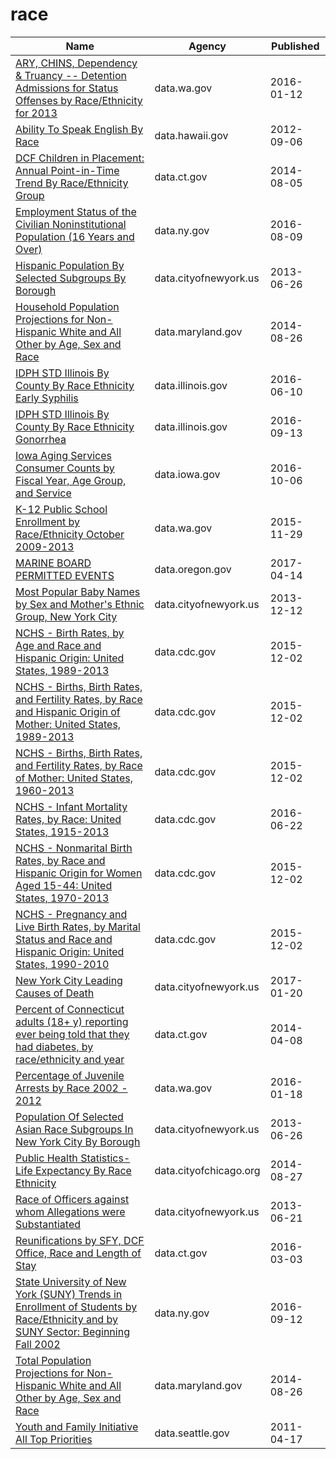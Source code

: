 # race

Name | Agency | Published
---- | ---- | ---------
[ARY, CHINS, Dependency & Truancy -- Detention Admissions for Status Offenses by Race/Ethnicity for 2013](../socrata/mg62-47yg.md) | data.wa.gov | 2016-01-12
[Ability To Speak English By Race](../socrata/avad-trha.md) | data.hawaii.gov | 2012-09-06
[DCF Children in Placement: Annual Point-in-Time Trend By Race/Ethnicity Group](../socrata/4g5q-njpq.md) | data.ct.gov | 2014-08-05
[Employment Status of the Civilian Noninstitutional Population (16 Years and Over)](../socrata/wkup-gbbg.md) | data.ny.gov | 2016-08-09
[Hispanic Population By Selected Subgroups By Borough](../socrata/w9du-8cu6.md) | data.cityofnewyork.us | 2013-06-26
[Household Population Projections for Non-Hispanic White and All Other by Age, Sex and Race](../socrata/2n4q-ikbx.md) | data.maryland.gov | 2014-08-26
[IDPH STD Illinois By County By Race Ethnicity Early Syphilis](../socrata/9jqz-nfak.md) | data.illinois.gov | 2016-06-10
[IDPH STD Illinois By County By Race Ethnicity Gonorrhea](../socrata/mypp-sb8d.md) | data.illinois.gov | 2016-09-13
[Iowa Aging Services Consumer Counts by Fiscal Year, Age Group, and Service](../socrata/3qxc-gxc2.md) | data.iowa.gov | 2016-10-06
[K-12 Public School Enrollment by Race/Ethnicity October 2009-2013](../socrata/dw5v-bykq.md) | data.wa.gov | 2015-11-29
[MARINE BOARD PERMITTED EVENTS](../socrata/7zxm-9fbf.md) | data.oregon.gov | 2017-04-14
[Most Popular Baby Names by Sex and Mother's Ethnic Group, New York City](../socrata/25th-nujf.md) | data.cityofnewyork.us | 2013-12-12
[NCHS - Birth Rates, by Age and Race and Hispanic Origin: United States, 1989-2013](../socrata/e8kx-wbww.md) | data.cdc.gov | 2015-12-02
[NCHS - Births, Birth Rates, and Fertility Rates, by Race and Hispanic Origin of Mother: United States, 1989-2013](../socrata/s54h-bixi.md) | data.cdc.gov | 2015-12-02
[NCHS - Births, Birth Rates, and Fertility Rates, by Race of Mother: United States, 1960-2013](../socrata/89yk-m38d.md) | data.cdc.gov | 2015-12-02
[NCHS - Infant Mortality Rates, by Race: United States, 1915-2013](../socrata/ddsk-zebd.md) | data.cdc.gov | 2016-06-22
[NCHS - Nonmarital Birth Rates, by Race and Hispanic Origin for Women Aged 15-44: United States, 1970-2013](../socrata/6tkz-y37d.md) | data.cdc.gov | 2015-12-02
[NCHS - Pregnancy and Live Birth Rates, by Marital Status and Race and Hispanic Origin: United States, 1990-2010](../socrata/7pcd-2tnr.md) | data.cdc.gov | 2015-12-02
[New York City Leading Causes of Death](../socrata/jb7j-dtam.md) | data.cityofnewyork.us | 2017-01-20
[Percent of Connecticut adults (18+ y) reporting ever being told that they had diabetes, by race/ethnicity and year](../socrata/s48i-ac23.md) | data.ct.gov | 2014-04-08
[Percentage of Juvenile Arrests by Race 2002 - 2012](../socrata/dpeg-hp5b.md) | data.wa.gov | 2016-01-18
[Population Of Selected Asian Race Subgroups In New York City By Borough](../socrata/432v-a7hc.md) | data.cityofnewyork.us | 2013-06-26
[Public Health Statistics- Life Expectancy By Race Ethnicity](../socrata/3qdj-cqb8.md) | data.cityofchicago.org | 2014-08-27
[Race of Officers against whom Allegations were Substantiated](../socrata/cj5g-iwxb.md) | data.cityofnewyork.us | 2013-06-21
[Reunifications by SFY, DCF Office, Race and Length of Stay](../socrata/9x74-djtb.md) | data.ct.gov | 2016-03-03
[State University of New York (SUNY) Trends in Enrollment of Students by Race/Ethnicity and by SUNY Sector: Beginning Fall 2002](../socrata/ms8i-dzsk.md) | data.ny.gov | 2016-09-12
[Total Population Projections for Non-Hispanic White and All Other by Age, Sex and Race](../socrata/5zc8-s5s9.md) | data.maryland.gov | 2014-08-26
[Youth and Family Initiative All Top Priorities](../socrata/s3q4-fh73.md) | data.seattle.gov | 2011-04-17

